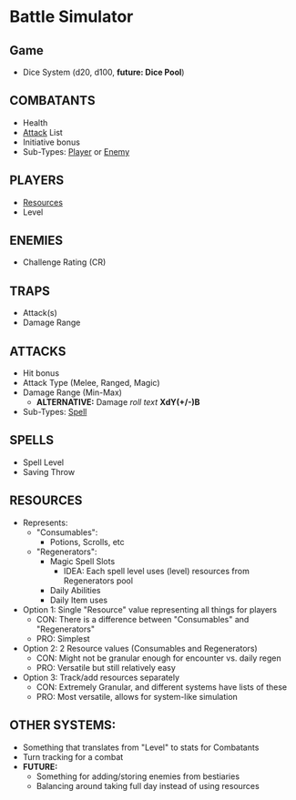 # Battle Simulator

## Game
  - Dice System (d20, d100, **future:  Dice Pool**)

## COMBATANTS
  - Health
  - [Attack](#ATTACKS) List
  - Initiative bonus
  - Sub-Types:  [Player](#PLAYERS) or [Enemy](#ENEMIES)

## PLAYERS
  - [Resources](#RESOURCES)
  - Level

## ENEMIES
  - Challenge Rating (CR)

## TRAPS
  - Attack(s)
  - Damage Range

## ATTACKS
  - Hit bonus
  - Attack Type (Melee, Ranged, Magic)
  - Damage Range (Min-Max)
    - **ALTERNATIVE:**  Damage _roll text_ **XdY(+/-)B**
  - Sub-Types:  [Spell](#SPELLS)

## SPELLS
  - Spell Level
  - Saving Throw

## RESOURCES
  - Represents:
    - "Consumables":
      - Potions, Scrolls, etc
    - "Regenerators":
      - Magic Spell Slots
        - IDEA:  Each spell level uses (level) resources from Regenerators pool
      - Daily Abilities
      - Daily Item uses
  - Option 1:  Single "Resource" value representing all things for players
    - CON:  There is a difference between "Consumables" and "Regenerators"
    - PRO:  Simplest
  - Option 2:  2 Resource values (Consumables and Regenerators)
    - CON:  Might not be granular enough for encounter vs. daily regen
    - PRO:  Versatile but still relatively easy
  - Option 3:  Track/add resources separately
    - CON:  Extremely Granular, and different systems have lists of these
    - PRO:  Most versatile, allows for system-like simulation

## OTHER SYSTEMS:
  - Something that translates from "Level" to stats for Combatants
  - Turn tracking for a combat
  - **FUTURE:**
    - Something for adding/storing enemies from bestiaries
    - Balancing around taking full day instead of using resources
